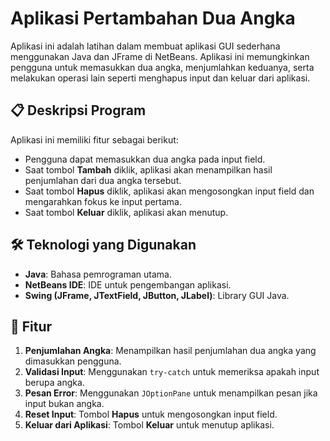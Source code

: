 # Aplikasi Pertambahan Dua Angka

Aplikasi ini adalah latihan dalam membuat aplikasi GUI sederhana menggunakan Java dan JFrame di NetBeans. Aplikasi ini memungkinkan pengguna untuk memasukkan dua angka, menjumlahkan keduanya, serta melakukan operasi lain seperti menghapus input dan keluar dari aplikasi.

## 📋 Deskripsi Program
Aplikasi ini memiliki fitur sebagai berikut:
- Pengguna dapat memasukkan dua angka pada input field.
- Saat tombol **Tambah** diklik, aplikasi akan menampilkan hasil penjumlahan dari dua angka tersebut.
- Saat tombol **Hapus** diklik, aplikasi akan mengosongkan input field dan mengarahkan fokus ke input pertama.
- Saat tombol **Keluar** diklik, aplikasi akan menutup.

## 🛠️ Teknologi yang Digunakan
- **Java**: Bahasa pemrograman utama.
- **NetBeans IDE**: IDE untuk pengembangan aplikasi.
- **Swing (JFrame, JTextField, JButton, JLabel)**: Library GUI Java.

## 🚀 Fitur
1. **Penjumlahan Angka**: Menampilkan hasil penjumlahan dua angka yang dimasukkan pengguna.
2. **Validasi Input**: Menggunakan `try-catch` untuk memeriksa apakah input berupa angka.
3. **Pesan Error**: Menggunakan `JOptionPane` untuk menampilkan pesan jika input bukan angka.
4. **Reset Input**: Tombol **Hapus** untuk mengosongkan input field.
5. **Keluar dari Aplikasi**: Tombol **Keluar** untuk menutup aplikasi.
